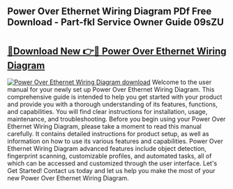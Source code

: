 ## Power Over Ethernet Wiring Diagram PDf Free Download - Part-fkI Service Owner Guide 09sZU

# <h2><a href="http://dfmtl0.blite.top/?on=Power+Over+Ethernet+Wiring+Diagram">🔗Download New 👉🔴 Power Over Ethernet Wiring Diagram</a></h2>

[![Power Over Ethernet Wiring Diagram download](https://i.imgur.com/lujVjoI.png)](http://dfmtl0.blite.top/?on=Power+Over+Ethernet+Wiring+Diagram)
Welcome to the user manual for your newly set up Power Over Ethernet Wiring Diagram. This comprehensive guide is intended to help you get started with your product and provide you with a thorough understanding of its features, functions, and capabilities. You will find clear instructions for installation, usage, maintenance, and troubleshooting. Before you begin using your Power Over Ethernet Wiring Diagram, please take a moment to read this manual carefully. It contains detailed instructions for product setup, as well as information on how to use its various features and capabilities. Power Over Ethernet Wiring Diagram advanced features include object detection, fingerprint scanning, customizable profiles, and automated tasks, all of which can be accessed and customized through the user interface. Let's Get Started! Contact us today and let us help you make the most of your new Power Over Ethernet Wiring Diagram.
